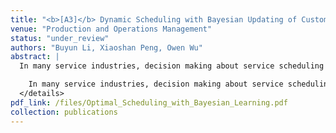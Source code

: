 ```yaml
---
title: "<b>[A3]</b> Dynamic Scheduling with Bayesian Updating of Customer Characteristics"
venue: "Production and Operations Management"
status: "under_review"
authors: "Buyun Li, Xiaoshan Peng, Owen Wu"
abstract: |
  In many service industries, decision making about service scheduling often relies on assessing and prioritizing customer needs and value using professional judgment and customer data[...]<details class="abs"><summary>Show Full Abstract</summary>

    In many service industries, decision making about service scheduling often relies on assessing and prioritizing customer needs and value using professional judgment and customer data. Traditional scheduling models assume perfect knowledge of customer service rewards and delay costs, which is unrealistic. This paper considers the optimal scheduling problem in a multi-class queueing system where the system manager learns the reward of serving customers dynamically. We model the scheduling problem as a restless multiarmed bandit (RMAB) problem, with each customer class representing an arm characterized by queue length and the manager's belief about the reward distribution. We derive the Whittle index for each customer class. The resulting Whittle index scheduling policy which prioritizes the class of customers with the highest Whittle index. We prove that the Whittle index offers an optimal solution for a system with two customer classes-one with perfect information and one with unknown parameters-and show that it is near-optimal for more general settings numerically. Our results show that the incentive to serve a class of customers with unknown rewards increases with service rate, higher belief in rewards, arrival rate and length of wait, which contrasts with traditional models. This finding highlights that as queues grow longer, the priority for serving them increases due to extended busy periods. Furthermore, for a fixed product of service rate and reward, we find that customer classes with higher service rates provides higher incentives for learning. By understanding these dynamics, managers can better allocate resources, ensuring that longer queues, which imply greater potential delays and customer dissatisfaction, are addressed more promptly.
  </details>
pdf_link: /files/Optimal_Scheduling_with_Bayesian_Learning.pdf
collection: publications
---
```


